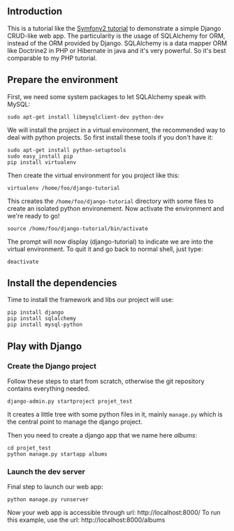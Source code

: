 Introduction
----
This is a tutorial like the [Symfony2 tutorial](https://github.com/oveach/sf2-tutorial) to demonstrate a simple Django CRUD-like web app. The particularity is the usage of SQLAlchemy for ORM, instead of the ORM provided by Django. SQLAlchemy is a data mapper ORM like Doctrine2 in PHP or Hibernate in java and it's very powerful. So it's best comparable to my PHP tutorial.

Prepare the environment
----
First, we need some system packages to let SQLAlchemy speak with MySQL:

    sudo apt-get install libmysqlclient-dev python-dev

We will install the project in a virtual environment, the recommended way to deal with python projects. So first install these tools if you don't have it:

    sudo apt-get install python-setuptools
    sudo easy_install pip
    pip install virtualenv

Then create the virtual environment for you project like this:

    virtualenv /home/foo/django-tutorial

This creates the <code>/home/foo/django-tutorial</code> directory with some files to create an isolated python environement.
Now activate the environment and we're ready to go!

    source /home/foo/django-tutorial/bin/activate

The prompt will now display (django-tutorial) to indicate we are into the virtual environment. To quit it and go back to normal shell, just type:

    deactivate

Install the dependencies
---
Time to install the framework and libs our project will use:

    pip install django
    pip install sqlalchemy
    pip install mysql-python

Play with Django
---

### Create the Django project
Follow these steps to start from scratch, otherwise the git repository contains everything needed.

    django-admin.py startproject projet_test
    
It creates a little tree with some python files in it, mainly <code>manage.py</code> which is the central point to manage the django project.

Then you need to create a django app that we name here <i>albums</i>:

    cd projet_test
    python manage.py startapp albums

### Launch the dev server
Final step to launch our web app:

    python manage.py runserver
    
Now your web app is accessible through url: http://localhost:8000/
To run this example, use the url: http://localhost:8000/albums
